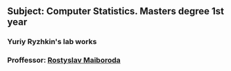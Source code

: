## Subject: Computer Statistics. Masters degree 1st year
### Yuriy Ryzhkin's lab works 
### Proffessor: [Rostyslav Maiboroda](https://scholar.google.com/citations?authuser=1&user=nvQvqGcAAAAJ)
